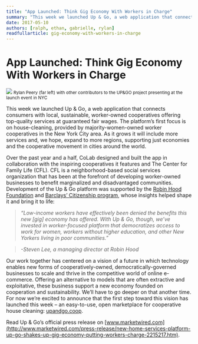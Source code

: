 ```yaml
---
title: "App Launched: Think Gig Economy With Workers in Charge"
summary: "This week we launched Up & Go, a web application that connects consumers with local, sustainable, worker-owned cooperatives offering top-quality services at guaranteed fair wages."
date: 2017-05-10
authors: [ralph, ethan, gabrielle, rylan]
readfullarticle: gig-economy-with-workers-in-charge
---
```


# App Launched: Think Gig Economy With Workers in Charge

<img src="/assets/img/blog/up-and-go.jpg" class="center-element">
<small class="text--smallest">Rylan Peery (far left) with other contributors to the UP&GO project presenting at the launch event in NYC</small>

This week we launched Up & Go, a web application that connects consumers with local, sustainable, worker-owned cooperatives offering top-quality services at guaranteed fair wages. The platform’s first focus is on house-cleaning, provided by majority-women-owned worker cooperatives in the New York City area. As it grows it will include more services and, we hope, expand to more regions, supporting just economies and the cooperative movement in cities around the world.

Over the past year and a half, CoLab designed and built the app in collaboration with the inspiring cooperatives it features and The Center for Family Life (CFL). CFL is a neighborhood-based social services organization that has been at the forefront of developing worker-owned businesses to benefit marginalized and disadvantaged communities. Development of the Up & Go platform was supported by the [Robin Hood Foundation](https://www.robinhood.org/) and [Barclays’ Citizenship program](https://www.home.barclays/citizenship.html), whose insights helped shape it and bring it to life:

>_“Low-income workers have effectively been denied the benefits this new [gig] economy has offered. With Up & Go, though, we’ve invested in worker-focused platform that democratizes access to work for women, workers without higher education, and other New Yorkers living in poor communities.”_

>_-Steven Lee, a managing director at Robin Hood_

Our work together has centered on a vision of a future in which technology enables new forms of cooperatively-owned, democratically-governed businesses to scale and thrive in the competitive world of online e-commerce. Offering an alternative to models that are often extractive and exploitative, these business  support a new economy founded on cooperation and sustainability. We’ll have to go deeper on that another time. For now we’re excited to announce that the first step toward this vision has launched this week – an easy-to-use, open marketplace for cooperative house cleaning: [upandgo.coop](https://www.upandgo.coop/).

Read Up & Go’s official press release on [www.marketwired.com](http://www.marketwired.com/press-release/new-home-services-platform-up-go-shakes-up-gig-economy-putting-workers-charge-2215217.htm).